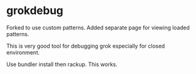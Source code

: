 grokdebug
=========
Forked to use custom patterns.
Added separate page for viewing loaded patterns.


This is very good tool for debugging grok especially for closed environment.

Use bundler install then rackup. This works.
